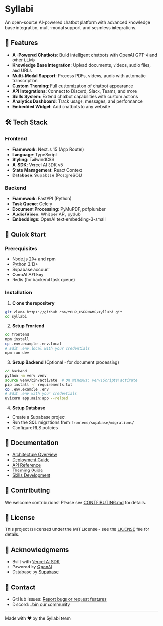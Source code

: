 # Syllabi

An open-source AI-powered chatbot platform with advanced knowledge base integration, multi-modal support, and seamless integrations.

## 🌟 Features

- **AI-Powered Chatbots**: Build intelligent chatbots with OpenAI GPT-4 and other LLMs
- **Knowledge Base Integration**: Upload documents, videos, audio files, and URLs
- **Multi-Modal Support**: Process PDFs, videos, audio with automatic transcription
- **Custom Theming**: Full customization of chatbot appearance
- **API Integrations**: Connect to Discord, Slack, Teams, and more
- **Skills System**: Extend chatbot capabilities with custom actions
- **Analytics Dashboard**: Track usage, messages, and performance
- **Embedded Widget**: Add chatbots to any website

## 🛠️ Tech Stack

### Frontend
- **Framework**: Next.js 15 (App Router)
- **Language**: TypeScript
- **Styling**: TailwindCSS
- **AI SDK**: Vercel AI SDK v5
- **State Management**: React Context
- **Database**: Supabase (PostgreSQL)

### Backend
- **Framework**: FastAPI (Python)
- **Task Queue**: Celery
- **Document Processing**: PyMuPDF, pdfplumber
- **Audio/Video**: Whisper API, pydub
- **Embeddings**: OpenAI text-embedding-3-small

## 🚀 Quick Start

### Prerequisites

- Node.js 20+ and npm
- Python 3.10+
- Supabase account
- OpenAI API key
- Redis (for backend task queue)

### Installation

1. **Clone the repository**
```bash
git clone https://github.com/YOUR_USERNAME/syllabi.git
cd syllabi
```

2. **Setup Frontend**
```bash
cd frontend
npm install
cp .env.example .env.local
# Edit .env.local with your credentials
npm run dev
```

3. **Setup Backend** (Optional - for document processing)
```bash
cd backend
python -m venv venv
source venv/bin/activate  # On Windows: venv\Scripts\activate
pip install -r requirements.txt
cp .env.example .env
# Edit .env with your credentials
uvicorn app.main:app --reload
```

4. **Setup Database**
- Create a Supabase project
- Run the SQL migrations from `frontend/supabase/migrations/`
- Configure RLS policies

## 📖 Documentation

- [Architecture Overview](./docs/architecture.md)
- [Deployment Guide](./docs/deployment.md)
- [API Reference](./docs/api-reference.md)
- [Theming Guide](./docs/theming.md)
- [Skills Development](./docs/skills.md)

## 🤝 Contributing

We welcome contributions! Please see [CONTRIBUTING.md](./CONTRIBUTING.md) for details.

## 📄 License

This project is licensed under the MIT License - see the [LICENSE](./LICENSE) file for details.

## 🙏 Acknowledgments

- Built with [Vercel AI SDK](https://sdk.vercel.ai/)
- Powered by [OpenAI](https://openai.com/)
- Database by [Supabase](https://supabase.com/)

## 📧 Contact

- GitHub Issues: [Report bugs or request features](https://github.com/YOUR_USERNAME/syllabi/issues)
- Discord: [Join our community](#)

---

Made with ❤️ by the Syllabi team
